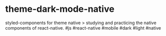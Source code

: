 # theme-dark-mode-native
styled-components for theme native > studying and practicing the native components of react-native. #js #react-native #mobile #dark #light #native
